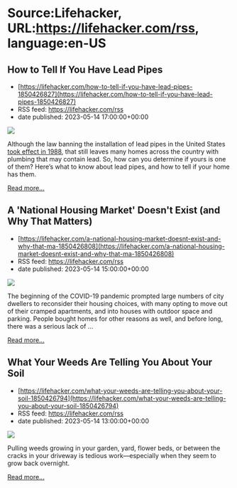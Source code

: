 # Source:Lifehacker, URL:https://lifehacker.com/rss, language:en-US

## How to Tell If You Have Lead Pipes
 - [https://lifehacker.com/how-to-tell-if-you-have-lead-pipes-1850426827](https://lifehacker.com/how-to-tell-if-you-have-lead-pipes-1850426827)
 - RSS feed: https://lifehacker.com/rss
 - date published: 2023-05-14 17:00:00+00:00

<img class="type:primaryImage" src="https://i.kinja-img.com/gawker-media/image/upload/s--KWZ8I6-h--/c_fit,fl_progressive,q_80,w_636/3d9abe226eff7b47ffe92b0146a9b6c8.jpg" /><p>Although the law banning the installation of lead pipes in the United States <a href="https://nepis.epa.gov/Exe/ZyNET.exe/P100NEM0.TXT?ZyActionD=ZyDocument&amp;Client=EPA&amp;Index=1986+Thru+1990&amp;Docs=&amp;Query=&amp;Time=&amp;EndTime=&amp;SearchMethod=1&amp;TocRestrict=n&amp;Toc=&amp;TocEntry=&amp;QField=&amp;QFieldYear=&amp;QFieldMonth=&amp;QFieldDay=&amp;IntQFieldOp=0&amp;ExtQFieldOp=0&amp;XmlQuery=&amp;File=D%3A%5Czyfiles%5CIndex%20Data%5C86thru90%5CTxt%5C00000033%5CP100NEM0.txt&amp;User=ANONYMOUS&amp;Password=anonymous&amp;SortMethod=h%7C-&amp;MaximumDocuments=1&amp;FuzzyDegree=0&amp;ImageQuality=r75g8/r75g8/x150y150g16/i425&amp;Display=hpfr&amp;DefSeekPage=x&amp;SearchBack=ZyActionL&amp;Back=ZyActionS&amp;BackDesc=Results%20page&amp;MaximumPages=1&amp;ZyEntry=1&amp;SeekPage=x&amp;ZyPURL" rel="noopener noreferrer" target="_blank">took effect in 1988</a>, that still leaves many homes across the country with plumbing that may contain lead. So, how can you determine if yours is one of them? Here’s what to know about lead pipes, and how to tell if your home has them.</p><p><a href="https://lifehacker.com/how-to-tell-if-you-have-lead-pipes-1850426827">Read more...</a></p>

## A 'National Housing Market' Doesn't Exist (and Why That Matters)
 - [https://lifehacker.com/a-national-housing-market-doesnt-exist-and-why-that-ma-1850426808](https://lifehacker.com/a-national-housing-market-doesnt-exist-and-why-that-ma-1850426808)
 - RSS feed: https://lifehacker.com/rss
 - date published: 2023-05-14 15:00:00+00:00

<img class="type:primaryImage" src="https://i.kinja-img.com/gawker-media/image/upload/s--TmdAwxyw--/c_fit,fl_progressive,q_80,w_636/e5f06cea92732f4d40152240c4ac9a01.jpg" /><p>The beginning of the COVID-19 pandemic prompted large numbers of city dwellers to reconsider their housing choices, with many opting to move out of their cramped apartments, and into houses with outdoor space and parking. People bought homes for other reasons as well, and before long, there was a serious lack of …</p><p><a href="https://lifehacker.com/a-national-housing-market-doesnt-exist-and-why-that-ma-1850426808">Read more...</a></p>

## What Your Weeds Are Telling You About Your Soil
 - [https://lifehacker.com/what-your-weeds-are-telling-you-about-your-soil-1850426794](https://lifehacker.com/what-your-weeds-are-telling-you-about-your-soil-1850426794)
 - RSS feed: https://lifehacker.com/rss
 - date published: 2023-05-14 13:00:00+00:00

<img class="type:primaryImage" src="https://i.kinja-img.com/gawker-media/image/upload/s--dpwHDNkr--/c_fit,fl_progressive,q_80,w_636/5c62b1d3136e6ae5cb5f3e6728f79675.jpg" /><p>Pulling weeds growing in your garden, yard, flower beds, or between the cracks in your driveway is tedious work—especially when they seem to grow back overnight. </p><p><a href="https://lifehacker.com/what-your-weeds-are-telling-you-about-your-soil-1850426794">Read more...</a></p>

